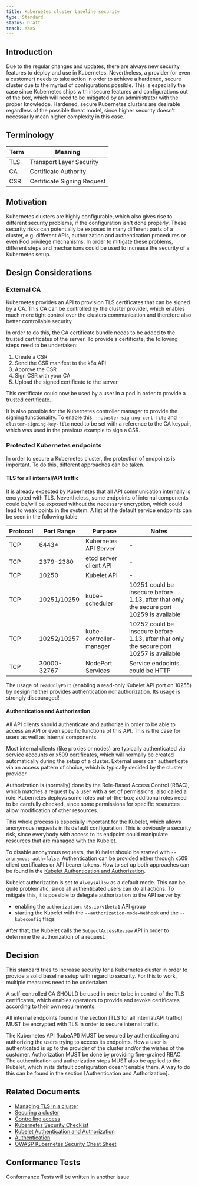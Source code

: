 ```yaml
---
title: Kubernetes cluster baseline security
type: Standard
status: Draft
track: KaaS
---
```


## Introduction

Due to the regular changes and updates, there are always new security features to deploy and use in Kubernetes.
Nevertheless, a provider (or even a customer) needs to take action in order to achieve a
hardened, secure cluster due to the myriad of configurations possible. This is especially
the case since Kubernetes ships with insecure features and configurations out of the box,
which will need to be mitigated by an administrator with the proper knowledge.
Hardened, secure Kubernetes clusters are desirable regardless of the possible threat model,
since higher security doesn't necessarily mean higher complexity in this case.

## Terminology

| Term | Meaning                     |
|------|-----------------------------|
| TLS  | Transport Layer Security    |
| CA   | Certificate Authority       |
| CSR  | Certificate Signing Request |

## Motivation

Kubernetes clusters are highly configurable, which also gives rise to different security
problems, if the configuration isn't done properly.
These security risks can potentially be exposed in many different parts of a cluster, e.g.
different APIs, authorization and authentication procedures or even Pod privilege mechanisms.
In order to mitigate these problems, different steps and mechanisms could be used to increase
the security of a Kubernetes setup.

## Design Considerations

### External CA

Kubernetes provides an API to provision TLS certificates that can be signed by a CA.
This CA can be controlled by the cluster provider, which enables much more tight control
over the clusters communication and therefore also better controllable security.

In order to do this, the CA certificate bundle needs to be added to the trusted certificates
of the server.
To provide a certificate, the following steps need to be undertaken:

1. Create a CSR
2. Send the CSR manifest to the k8s API
3. Approve the CSR
4. Sign CSR with your CA
5. Upload the signed certificate to the server

This certificate could now be used by a user in a pod in order to provide a trusted certificate.

It is also possible for the Kubernetes controller manager to provide the signing functionality.
To enable this, `--cluster-signing-cert-file` and `--cluster-signing-key-file` need to be set with
a reference to the CA keypair, which was used in the previous example to sign a CSR.

### Protected Kubernetes endpoints

In order to secure a Kubernetes cluster, the protection of endpoints is important.
To do this, different approaches can be taken.

#### TLS for all internal/API traffic

It is already expected by Kubernetes that all API communication internally is encrypted with TLS.
Nevertheless, some endpoints of internal components could be/will be exposed without the necessary
encryption, which could lead to weak points in the system.
A list of the default service endpoints can be seen in the following table

| Protocol | Port Range  | Purpose                 | Notes                                                                                   |
|----------|-------------|-------------------------|-----------------------------------------------------------------------------------------|
| TCP      | 6443*       | Kubernetes API Server   | -                                                                                       |
| TCP      | 2379-2380   | etcd server client API  | -                                                                                       |
| TCP      | 10250       | Kubelet API             | -                                                                                       |
| TCP      | 10251/10259 | kube-scheduler          | 10251 could be insecure before 1.13, after that only the secure port 10259 is available |
| TCP      | 10252/10257 | kube-controller-manager | 10252 could be insecure before 1.13, after that only the secure port 10257 is available |
| TCP      | 30000-32767 | NodePort Services       | Service endpoints, could be HTTP                                                        |

The usage of `readOnlyPort` (enabling a read-only Kubelet API port on 10255) by design neither provides authentication nor authorization. Its usage is strongly discouraged!

#### Authentication and Authorization

All API clients should authenticate and authorize in order to be able to access an API or even
specific functions of this API. This is the case for users as well as internal components.

Most internal clients (like proxies or nodes) are typically authenticated via service accounts or
x509 certificates, which will normally be created automatically during the setup of a cluster.
External users can authenticate via an access pattern of choice, which is typically decided by
the cluster provider.

Authorization is (normally) done by the Role-Based Access Control (RBAC), which matches a request
by a user with a set of permissions, also called a role. Kubernetes deploys some roles out-of-the-box;
additional roles need to be carefully checked, since some permissions for specific resources allow
modification of other resources.

This whole process is especially important for the Kubelet, which allows anonymous requests in its
default configuration. This is obviously a security risk, since everybody with access to its endpoint
could manipulate resources that are managed with the Kubelet.

To disable anonymous requests, the Kubelet should be started with `--anonymous-auth=false`.
Authentication can be provided either through x509 client certificates or API bearer tokens.
How to set up both approaches can be found in the [Kubelet Authentication and Authorization](https://kubernetes.io/docs/reference/access-authn-authz/kubelet-authn-authz/).

Kubelet authorization is set to `AlwaysAllow` as a default mode. This can be quite problematic,
since all authenticated users can do all actions. To mitigate this, it is possible to delegate
authorization to the API server by:

- enabling the `authorization.k8s.io/v1beta1` API group
- starting the Kubelet with the `--authorization-mode=Webhook` and the `--kubeconfig` flags

After that, the Kubelet calls the `SubjectAccessReview` API in order to determine the authorization of a request.

## Decision

This standard tries to increase security for a Kubernetes cluster in order to provide a
solid baseline setup with regard to security. For this to work, multiple measures need to be undertaken.

A self-controlled CA SHOULD be used in order to be in control of the TLS certificates, which
enables operators to provide and revoke certificates according to their own requirements.

All internal endpoints found in the section [TLS for all internal/API traffic] MUST be
encrypted with TLS in order to secure internal traffic.

The Kubernetes API (kubeAPI) MUST be secured by authenticating and authorizing the users
trying to access its endpoints. How a user is authenticated is up to the provider of the
cluster and/or the wishes of the customer. Authorization MUST be done by providing fine-grained RBAC.
The authentication and authorization steps MUST also be applied to the Kubelet, which in its default configuration
doesn't enable them. A way to do this can be found in the section [Authentication and Authorization].

## Related Documents

- [Managing TLS in a cluster](https://kubernetes.io/docs/tasks/tls/managing-tls-in-a-cluster/)
- [Securing a cluster](https://kubernetes.io/docs/tasks/administer-cluster/securing-a-cluster/)
- [Controlling access](https://kubernetes.io/docs/concepts/security/controlling-access/)
- [Kubernetes Security Checklist](https://kubernetes.io/docs/concepts/security/security-checklist/)
- [Kubelet Authentication and Authorization](https://kubernetes.io/docs/reference/access-authn-authz/kubelet-authn-authz/)
- [Authentication](https://kubernetes.io/docs/reference/access-authn-authz/authentication/)
- [OWASP Kubernetes Security Cheat Sheet](https://cheatsheetseries.owasp.org/cheatsheets/Kubernetes_Security_Cheat_Sheet.html)

## Conformance Tests

Conformance Tests will be written in another issue

